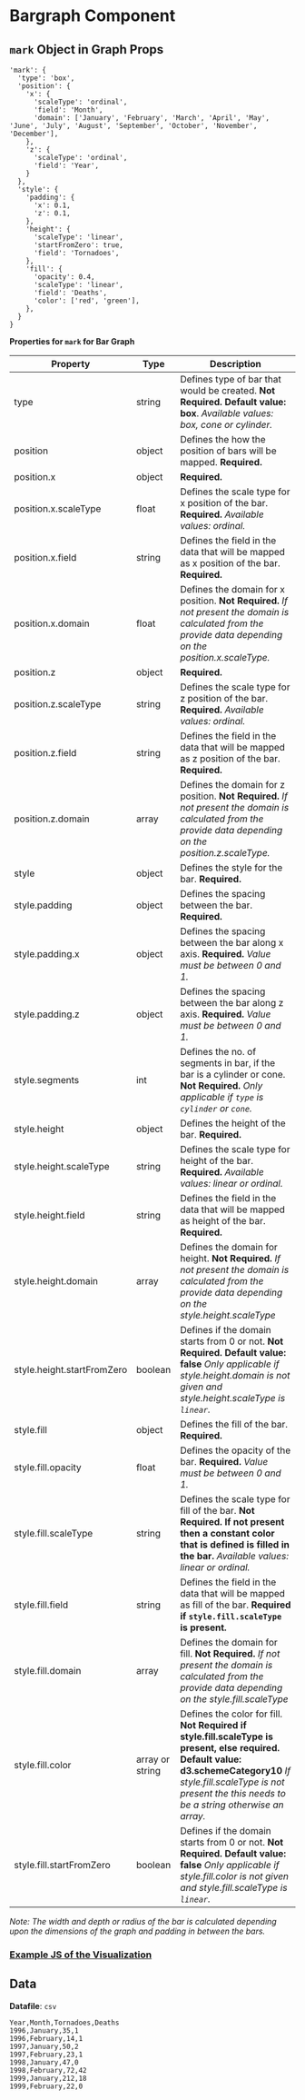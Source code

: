 # Bargraph Component

## `mark` Object in Graph Props
```
'mark': {
  'type': 'box',
  'position': {
    'x': {
      'scaleType': 'ordinal',
      'field': 'Month',
      'domain': ['January', 'February', 'March', 'April', 'May', 'June', 'July', 'August', 'September', 'October', 'November', 'December'],
    },
    'z': {
      'scaleType': 'ordinal',
      'field': 'Year',
    }
  },
  'style': {
    'padding': {
      'x': 0.1,
      'z': 0.1,
    },
    'height': {
      'scaleType': 'linear',
      'startFromZero': true,
      'field': 'Tornadoes',
    },
    'fill': {
      'opacity': 0.4,
      'scaleType': 'linear',
      'field': 'Deaths',
      'color': ['red', 'green'],
    },
  }
}
```

__Properties for `mark` for Bar Graph__

Property|Type|Description
---|---|---
type|string|Defines type of bar that would be created. __Not Required. Default value: box__. _Available values: box, cone or cylinder._
position|object|Defines the how the position of bars will be mapped. __Required.__
position.x|object|__Required.__
position.x.scaleType|float|Defines the scale type for x position of the bar. __Required.__ _Available values: ordinal._
position.x.field|string|Defines the field in the data that will be mapped as x position of the bar. __Required.__
position.x.domain|float|Defines the domain for x position. __Not Required.__ _If not present the domain is calculated from the provide data depending on the position.x.scaleType._
position.z|object|__Required.__
position.z.scaleType|string|Defines the scale type for z position of the bar. __Required.__ _Available values: ordinal._
position.z.field|string|Defines the field in the data that will be mapped as z position of the bar. __Required.__
position.z.domain|array|Defines the domain for z position. __Not Required.__ _If not present the domain is calculated from the provide data depending on the position.z.scaleType._
style|object|Defines the style for the bar. __Required.__
style.padding|object|Defines the spacing between the bar. __Required.__ 
style.padding.x|object|Defines the spacing between the bar along x axis. __Required.__ _Value must be between 0 and 1._
style.padding.z|object|Defines the spacing between the bar along z axis. __Required.__ _Value must be between 0 and 1._
style.segments|int|Defines the no. of segments in bar, if the bar is a cylinder or cone. __Not Required.__ _Only applicable if `type` is `cylinder` or `cone`._
style.height|object|Defines the height of the bar. __Required.__
style.height.scaleType|string|Defines the scale type for height of the bar. __Required.__ _Available values: linear or ordinal._
style.height.field|string|Defines the field in the data that will be mapped as height of the bar. __Required.__
style.height.domain|array|Defines the domain for height. __Not Required.__ _If not present the domain is calculated from the provide data depending on the style.height.scaleType_
style.height.startFromZero|boolean|Defines if the domain starts from 0 or not. __Not Required. Default value: false__ _Only applicable if style.height.domain is not given and style.height.scaleType is `linear`._
style.fill|object|Defines the fill of the bar. __Required.__
style.fill.opacity|float|Defines the opacity of the bar. __Required.__ _Value must be between 0 and 1._
style.fill.scaleType|string|Defines the scale type for fill of the bar. __Not Required. If not present then a constant color that is defined is filled in the bar.__ _Available values: linear or ordinal._
style.fill.field|string|Defines the field in the data that will be mapped as fill of the bar. __Required if `style.fill.scaleType` is present.__
style.fill.domain|array|Defines the domain for fill. __Not Required.__ _If not present the domain is calculated from the provide data depending on the style.fill.scaleType_
style.fill.color|array or string|Defines the color for fill. __Not Required if style.fill.scaleType is present, else required. Default value: d3.schemeCategory10__ _If style.fill.scaleType is not present the this needs to be a string otherwise an array._
style.fill.startFromZero|boolean|Defines if the domain starts from 0 or not. __Not Required. Default value: false__ _Only applicable if style.fill.color is not given and style.fill.scaleType is `linear`._

_Note: The width and depth or radius of the bar is calculated depending upon the dimensions of the graph and padding in between the bars._

### [Example JS of the Visualization](../examples/Bargraph.js)

## Data

**Datafile**: `csv`

```
Year,Month,Tornadoes,Deaths
1996,January,35,1
1996,February,14,1
1997,January,50,2
1997,February,23,1
1998,January,47,0
1998,February,72,42
1999,January,212,18
1999,February,22,0
```
